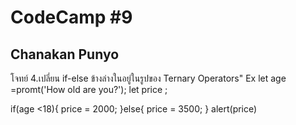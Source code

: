 # CodeCamp #9
## Chanakan Punyo 
โจทย์
4.เปลี่ยน if-else ข้างล่างในอยู่ในรูปของ Ternary Operators"
Ex 
let age =promt('How old are you?');
let price ;

if(age <18){
    price = 2000;
}else{
    price = 3500;
}
alert(price)